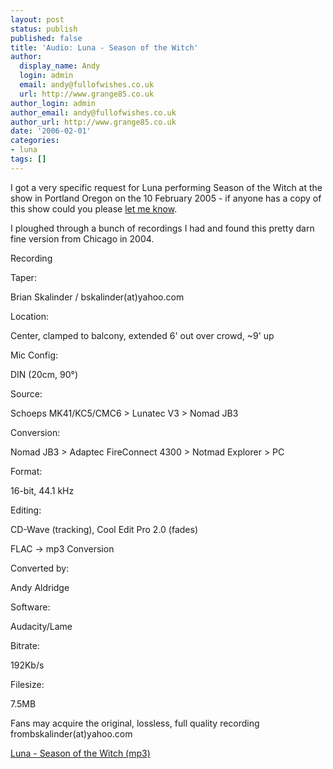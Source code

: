 ```yaml
---
layout: post
status: publish
published: false
title: 'Audio: Luna - Season of the Witch'
author:
  display_name: Andy
  login: admin
  email: andy@fullofwishes.co.uk
  url: http://www.grange85.co.uk
author_login: admin
author_email: andy@fullofwishes.co.uk
author_url: http://www.grange85.co.uk
date: '2006-02-01'
categories:
- luna
tags: []
---
```

I got a very specific request for Luna performing Season of the Witch at the
show in Portland Oregon on the 10 February 2005 - if anyone has a copy of this
show could you please [let me know](index.php?article_id=127).

I ploughed through a bunch of recordings I had and found this pretty darn fine
version from Chicago in 2004.

Recording

Taper:

Brian Skalinder / bskalinder(at)yahoo.com

Location:

Center, clamped to balcony, extended 6' out over crowd, ~9' up

Mic Config:

DIN (20cm, 90°)

Source:

Schoeps MK41/KC5/CMC6 > Lunatec V3 > Nomad JB3

Conversion:

Nomad JB3 > Adaptec FireConnect 4300 > Notmad Explorer > PC

Format:

16-bit, 44.1 kHz

Editing:

CD-Wave (tracking), Cool Edit Pro 2.0 (fades)

FLAC -> mp3 Conversion

Converted by:

Andy Aldridge

Software:

Audacity/Lame

Bitrate:

192Kb/s

Filesize:

7.5MB

Fans may acquire the original, lossless, full quality recording
frombskalinder(at)yahoo.com

[Luna - Season of the Witch (mp3)](http://www.box.net/shared/m2989cfqda)


